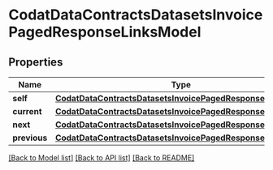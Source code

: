# CodatDataContractsDatasetsInvoicePagedResponseLinksModel


## Properties
Name | Type | Description | Notes
------------ | ------------- | ------------- | -------------
**self** | [**CodatDataContractsDatasetsInvoicePagedResponseHrefModel**](CodatDataContractsDatasetsInvoicePagedResponseHrefModel.md) |  | [optional] 
**current** | [**CodatDataContractsDatasetsInvoicePagedResponseHrefModel**](CodatDataContractsDatasetsInvoicePagedResponseHrefModel.md) |  | [optional] 
**next** | [**CodatDataContractsDatasetsInvoicePagedResponseHrefModel**](CodatDataContractsDatasetsInvoicePagedResponseHrefModel.md) |  | [optional] 
**previous** | [**CodatDataContractsDatasetsInvoicePagedResponseHrefModel**](CodatDataContractsDatasetsInvoicePagedResponseHrefModel.md) |  | [optional] 

[[Back to Model list]](../README.md#documentation-for-models) [[Back to API list]](../README.md#documentation-for-api-endpoints) [[Back to README]](../README.md)


